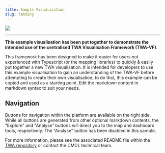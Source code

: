 ```yaml
---
title: Sample Visualisation
slug: landing
---
```


<img src="./images/defaults/icons/twa.svg" style="max-width:200px; max-height:100px" />

---

**This example visualisation has been put together to demonstrate the intended use of the centralised TWA Visualisation Framework (TWA-VF).**

This framework has been designed to make it easier for users not experienced with Typescript (or the mapping libraries) to quickly & easily put together a new TWA visualisation. It is intended for developers to use this example visualisation to gain an understanding of the TWA-VF before attempting to create their own visualisation; to do that, this example can be copied and used as a starting point. Edit the markdown content in markdown syntax to suit your needs.

## Navigation

Buttons for navigation within the platform are available on the right side. While all buttons are generated from other optional markdown contents, the "Explore" and "Analyse" buttons will direct you to the map and dashboard tools, respectively. The "Analyse" button has been disabled in this sample.

For more information, please see the associated README file within the [TWA repository](https://github.com/cambridge-cares/TheWorldAvatar/tree/main/web/twa-vis-platform) or contact the CMCL technical team.
